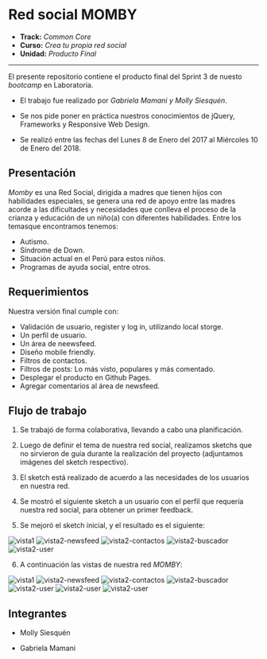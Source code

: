 # Red social MOMBY

* **Track:** _Common Core_
* **Curso:** _Crea tu propia red social_
* **Unidad:** _Producto Final_

***

El presente repositorio contiene el producto final del Sprint 3 de nuesto _bootcamp_ en Laboratoria.

* El trabajo fue realizado por  _Gabriela Mamani y Molly Siesquén_.

* Se nos pide poner en práctica nuestros conocimientos de jQuery, Frameworks y Responsive Web Design.

* Se realizó entre las fechas del Lunes 8 de Enero del 2017 al Miércoles 10 de Enero del 2018.

## Presentación

*Momby* es una Red Social, dirigida a madres que tienen hijos con habilidades especiales, se genera una red de apoyo entre las madres acorde a las dificultades y necesidades que conlleva el proceso de la crianza y educación de un niño(a) con diferentes habilidades.
Entre los temasque encontramos tenemos:
* Autismo.
* Síndrome de Down.
* Situación actual en el Perú para estos niños.
* Programas de ayuda social, entre otros.

## Requerimientos

Nuestra versión final cumple con:

* Validación de usuario, register y log in, utilizando local storge.
* Un perfil de usuario.
* Un área de neewsfeed.
* Diseño mobile friendly.
* Filtros de contactos.
* Filtros de posts: Lo más visto, populares y más comentado.
* Desplegar el producto en Github Pages.
* Agregar comentarios al área de newsfeed.

## Flujo de trabajo

1. Se trabajó de forma colaborativa, llevando a cabo una planificación.

2. Luego de definir el tema de nuestra red social, realizamos sketchs que no sirvieron de guía durante la realización del proyecto (adjuntamos imágenes del sketch respectivo).

3. El sketch está realizado de acuerdo a las necesidades de los usuarios en nuestra red.

4. Se mostró el siguiente sketch a un usuario con el perfil que requería nuestra red social, para obtener un primer feedback.

5. Se mejoró el sketch inicial, y el resultado es el siguiente:

![vista1](assets/docs/vista1.jpg)
![vista2-newsfeed](assets/docs/vista2-newsfeed.jpg)
![vista2-contactos](assets/docs/vista2-contactos.jpg)
![vista2-buscador](assets/docs/home-buscador.jpg)
![vista2-user](assets/docs/vista2-user.jpg)

6. A continuación las vistas de nuestra red _MOMBY_:

![vista1](assets/docs/m1.png)
![vista2-newsfeed](assets/docs/m1.1.1.png)
![vista2-contactos](assets/docs/m1.1.png)
![vista2-buscador](assets/docs/m2.png)
![vista2-user](assets/docs/m3.png)
![vista2-user](assets/docs/m4.png)
![vista2-user](assets/docs/m5.png)

## Integrantes

* Molly Siesquén

* Gabriela Mamani